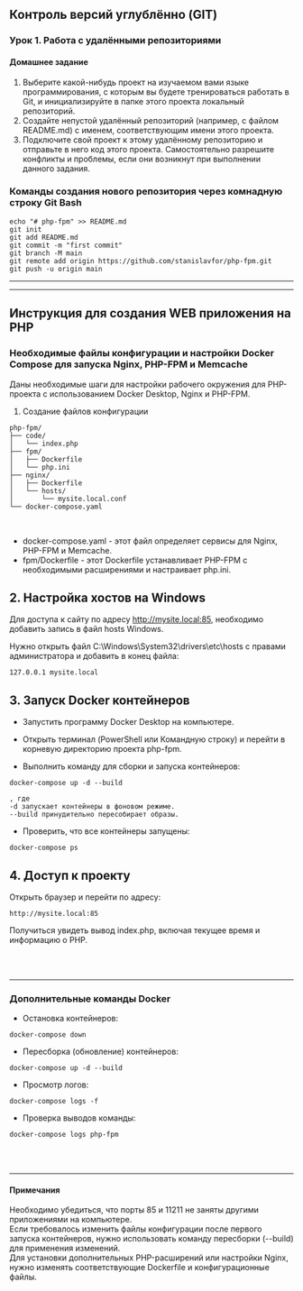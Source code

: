 ## Контроль версий углублённо (GIT)
### Урок 1. Работа с удалёнными репозиториями
#### Домашнее задание

1. Выберите какой-нибудь проект на изучаемом вами языке программирования, с которым вы будете тренироваться работать в Git, и инициализируйте в папке этого проекта локальный репозиторий.
2. Создайте непустой удалённый репозиторий (например, с файлом README.md) с именем, соответствующим имени этого проекта.
3. Подключите свой проект к этому удалённому репозиторию и отправьте в него код этого проекта. Самостоятельно разрешите конфликты и проблемы, если они возникнут при выполнении данного задания.

### Команды создания нового репозитория через комнадную строку Git Bash
```
echo "# php-fpm" >> README.md
git init
git add README.md
git commit -m "first commit"
git branch -M main
git remote add origin https://github.com/stanislavfor/php-fpm.git
git push -u origin main

```

<hr>
<hr>

## Инструкция для создания WEB приложения на PHP

### Необходимые файлы конфигурации и настройки Docker Compose для запуска Nginx, PHP-FPM и Memcache

Даны необходимые шаги для настройки рабочего окружения для PHP-проекта с использованием Docker Desktop, Nginx и PHP-FPM.


1. Создание файлов конфигурации

```
php-fpm/
├── code/
│   └── index.php
├── fpm/
│   ├── Dockerfile
│   └── php.ini
├── nginx/
│   ├── Dockerfile
│   └── hosts/
│       └── mysite.local.conf
└── docker-compose.yaml
```
<br>

- docker-compose.yaml - этот файл определяет сервисы для Nginx, PHP-FPM и Memcache.
- fpm/Dockerfile - этот Dockerfile устанавливает PHP-FPM с необходимыми расширениями и настраивает php.ini.


## 2. Настройка хостов на Windows

Для доступа к сайту по адресу http://mysite.local:85, необходимо добавить запись в файл hosts Windows.<br>

Нужно открыть файл C:\Windows\System32\drivers\etc\hosts с правами администратора и добавить в конец файла:

```
127.0.0.1 mysite.local

```

## 3. Запуск Docker контейнеров

- Запустить программу Docker Desktop на компьютере.<br>

- Открыть терминал (PowerShell или Командную строку) и перейти в корневую директорию проекта php-fpm.<br>

- Выполнить команду для сборки и запуска контейнеров:

```
docker-compose up -d --build

, где 
-d запускает контейнеры в фоновом режиме.
--build принудительно пересобирает образы.

```

- Проверить, что все контейнеры запущены:
```
docker-compose ps

```

## 4. Доступ к проекту

Открыть браузер и перейти по адресу: 

```
http://mysite.local:85

```
Получиться увидеть вывод index.php, включая текущее время и информацию о PHP.

<br>
<br>
<hr>

### Дополнительные команды Docker

- Остановка контейнеров:
```
docker-compose down

```
- Пересборка (обновление) контейнеров:
```
docker-compose up -d --build

```
- Просмотр логов:
```
docker-compose logs -f

```

- Проверка выводов команды:
```
docker-compose logs php-fpm

```

<br>
<br>
<hr>

#### Примечания

Необходимо убедиться, что порты 85 и 11211 не заняты другими приложениями на компьютере. <br>
Если требовалось изменить файлы конфигурации после первого запуска контейнеров, нужно использовать команду пересборки (--build) для применения изменений.<br>
Для установки дополнительных PHP-расширений или настройки Nginx, нужно изменять соответствующие Dockerfile и конфигурационные файлы.<br>
